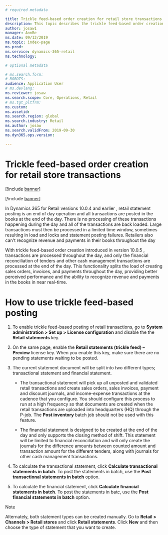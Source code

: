 ```yaml
---
# required metadata

title: Trickle feed-based order creation for retail store transactions
description: This topic describes the trickle feed-based order creation for retail store transactions in Microsoft Dynamics 365 for Retail.
author: josaw1
manager: AnnBe
ms.date: 09/13/2019
ms.topic: index-page
ms.prod: 
ms.service: dynamics-365-retail
ms.technology: 

# optional metadata

# ms.search.form: 
# ROBOTS: 
audience: Application User
# ms.devlang: 
ms.reviewer: josaw
ms.search.scope: Core, Operations, Retail
# ms.tgt_pltfrm: 
ms.custom: 
ms.assetid: 
ms.search.region: global
ms.search.industry: Retail
ms.author: josaw
ms.search.validFrom: 2019-09-30
ms.dyn365.ops.version: 

---
```

# Trickle feed-based order creation for retail store transactions

[!include [banner](../includes/banner.md)]

[!include [banner](../includes/preview-banner.md)]

In Dynamics 365 for Retail versions 10.0.4 and earlier <!--- check with Anil that this is correct versioning -->, retail statement posting is an end of day operation and all transactions are posted in the books at the end of the day. There is no processing of these transactions happening during the day and all of the transactions are back loaded. Large transactions must then be processed in a limited time window, sometimes resulting in load and locks and statement posting failures. Retailers also can't recognize revenue and payments in their books throughout the day

With trickle feed-based order creation introduced in version 10.0.5 <!--- check with Anil that this is correct versioning -->, transactions are processed throughout the day, and only the financial reconciliation of tenders and other cash management transactions are processed at the end of the day. This functionality splits the load of creating sales orders, invoices, and payments throughout the day, providing better perceived performance and the ability to recognize revenue and payments in the books in near real-time. 


# How to use trickle feed-based posting
  
1. To enable trickle feed-based posting of retail transactions, go to **System administration > Set up > License configuration** and disable the the **Retail statements** key.

2. On the same page, enable the **Retail statements (trickle feed) – Preview** license key. When you enable this key, make sure there are no pending statements waiting to be posted. 

3. The current statement document will be split into two different types; transactional statement and financial statement.

      - The transactional statement will pick up all unposted and validated retail transactions and create sales orders, sales invoices, payment and discount journals, and income-expense transactions at the cadence that you configure. You should configure this process to run at a high frequency so that documents are created when the retail transactions are uploaded into headquarters (HQ) through the P-job. The **Post inventory** batch job should not be used with this feature.
   
     - The financial statement is designed to be created at the end of the day and only supports the closing method of shift. This statement will be limited to financial reconciliation and will only create the journals for the difference amounts between           counted amount and transaction amount for the different tenders, along with journals for other cash management transactions.   

<!--- this whole section needs to be validated/explained better by Anil -->
4. To calculate the transactional statement, click **Calculate transactional statements in batch**. To post the statements in batch,  use the **Post transactional statements in batch** option.

5. To calculate the financial statement, click **Calculate financial statements in batch**. To post the statements in batc, use the **Post financial statements in batch** option.

> [!NOTE]
> Alternately, both statement types can be created manually. Go to **Retail > Channels > Retail stores** and click **Retail statements**. Click **New** and then choose the type of statement that you want to create.
